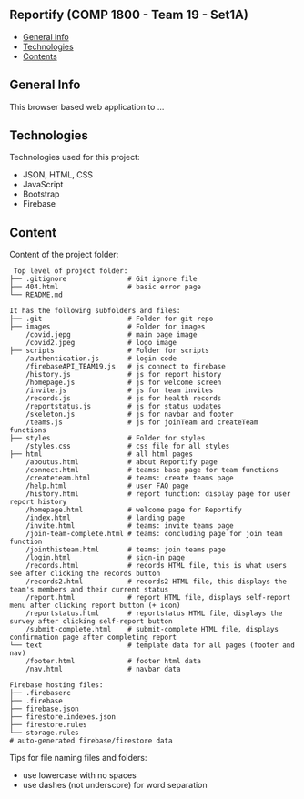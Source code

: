 ## Reportify (COMP 1800 - Team 19 - Set1A)

* [General info](#general-info)
* [Technologies](#technologies)
* [Contents](#content)

## General Info
This browser based web application to ...
	
## Technologies
Technologies used for this project:
* JSON, HTML, CSS
* JavaScript
* Bootstrap 
* Firebase
	
## Content
Content of the project folder:

```
 Top level of project folder: 
├── .gitignore               # Git ignore file
├── 404.html                 # basic error page
└── README.md

It has the following subfolders and files:
├── .git                     # Folder for git repo
├── images                   # Folder for images
    /covid.jepg              # main page image
    /covid2.jpeg             # logo image
├── scripts                  # Folder for scripts
    /authentication.js       # login code
    /firebaseAPI_TEAM19.js   # js connect to firebase
    /history.js              # js for report history
    /homepage.js             # js for welcome screen
    /invite.js               # js for team invites
    /records.js              # js for health records
    /reportstatus.js         # js for status updates
    /skeleton.js             # js for navbar and footer
    /teams.js                # js for joinTeam and createTeam functions
├── styles                   # Folder for styles
    /styles.css              # css file for all styles
├── html                     # all html pages
    /aboutus.html            # about Reportify page
    /connect.html            # teams: base page for team functions
    /createteam.html         # teams: create teams page
    /help.html               # user FAQ page
    /history.html            # report function: display page for user report history
    /homepage.html           # welcome page for Reportify
    /index.html              # landing page
    /invite.html             # teams: invite teams page
    /join-team-complete.html # teams: concluding page for join team function
    /jointhisteam.html       # teams: join teams page
    /login.html              # sign-in page
    /records.html            # records HTML file, this is what users see after clicking the records button
    /records2.html           # records2 HTML file, this displays the team's members and their current status
    /report.html             # report HTML file, displays self-report menu after clicking report button (+ icon)
    /reportstatus.html       # reportstatus HTML file, displays the survey after clicking self-report button
    /submit-complete.html    # submit-complete HTML file, displays confirmation page after completing report
└── text                     # template data for all pages (footer and nav)
    /footer.html             # footer html data
    /nav.html                # navbar data

Firebase hosting files: 
├── .firebaserc 
├── .firebase
├── firebase.json
├── firestore.indexes.json
├── firestore.rules
└── storage.rules            
# auto-generated firebase/firestore data

```

Tips for file naming files and folders:
* use lowercase with no spaces
* use dashes (not underscore) for word separation

